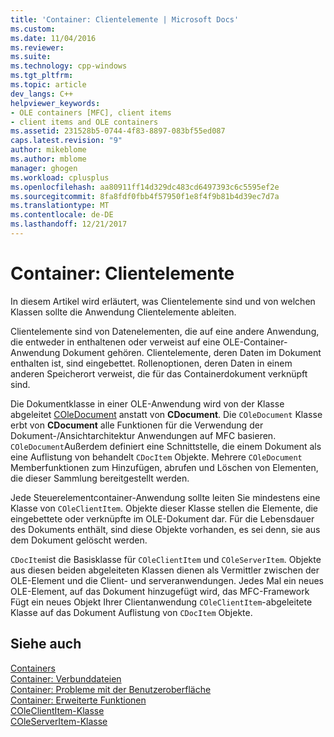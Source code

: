 ```yaml
---
title: 'Container: Clientelemente | Microsoft Docs'
ms.custom: 
ms.date: 11/04/2016
ms.reviewer: 
ms.suite: 
ms.technology: cpp-windows
ms.tgt_pltfrm: 
ms.topic: article
dev_langs: C++
helpviewer_keywords:
- OLE containers [MFC], client items
- client items and OLE containers
ms.assetid: 231528b5-0744-4f83-8897-083bf55ed087
caps.latest.revision: "9"
author: mikeblome
ms.author: mblome
manager: ghogen
ms.workload: cplusplus
ms.openlocfilehash: aa80911ff14d329dc483cd6497393c6c5595ef2e
ms.sourcegitcommit: 8fa8fdf0fbb4f57950f1e8f4f9b81b4d39ec7d7a
ms.translationtype: MT
ms.contentlocale: de-DE
ms.lasthandoff: 12/21/2017
---
```

# <a name="containers-client-items"></a>Container: Clientelemente
In diesem Artikel wird erläutert, was Clientelemente sind und von welchen Klassen sollte die Anwendung Clientelemente ableiten.  
  
 Clientelemente sind von Datenelementen, die auf eine andere Anwendung, die entweder in enthaltenen oder verweist auf eine OLE-Container-Anwendung Dokument gehören. Clientelemente, deren Daten im Dokument enthalten ist, sind eingebettet. Rollenoptionen, deren Daten in einem anderen Speicherort verweist, die für das Containerdokument verknüpft sind.  
  
 Die Dokumentklasse in einer OLE-Anwendung wird von der Klasse abgeleitet [COleDocument](../mfc/reference/coledocument-class.md) anstatt von **CDocument**. Die `COleDocument` Klasse erbt von **CDocument** alle Funktionen für die Verwendung der Dokument-/Ansichtarchitektur Anwendungen auf MFC basieren. `COleDocument`Außerdem definiert eine Schnittstelle, die einem Dokument als eine Auflistung von behandelt `CDocItem` Objekte. Mehrere `COleDocument` Memberfunktionen zum Hinzufügen, abrufen und Löschen von Elementen, die dieser Sammlung bereitgestellt werden.  
  
 Jede Steuerelementcontainer-Anwendung sollte leiten Sie mindestens eine Klasse von `COleClientItem`. Objekte dieser Klasse stellen die Elemente, die eingebettete oder verknüpfte im OLE-Dokument dar. Für die Lebensdauer des Dokuments enthält, sind diese Objekte vorhanden, es sei denn, sie aus dem Dokument gelöscht werden.  
  
 `CDocItem`ist die Basisklasse für `COleClientItem` und `COleServerItem`. Objekte aus diesen beiden abgeleiteten Klassen dienen als Vermittler zwischen der OLE-Element und die Client- und serveranwendungen. Jedes Mal ein neues OLE-Element, auf das Dokument hinzugefügt wird, das MFC-Framework Fügt ein neues Objekt Ihrer Clientanwendung `COleClientItem`-abgeleitete Klasse auf das Dokument Auflistung von `CDocItem` Objekte.  
  
## <a name="see-also"></a>Siehe auch  
 [Containers](../mfc/containers.md)   
 [Container: Verbunddateien](../mfc/containers-compound-files.md)   
 [Container: Probleme mit der Benutzeroberfläche](../mfc/containers-user-interface-issues.md)   
 [Container: Erweiterte Funktionen](../mfc/containers-advanced-features.md)   
 [COleClientItem-Klasse](../mfc/reference/coleclientitem-class.md)   
 [COleServerItem-Klasse](../mfc/reference/coleserveritem-class.md)
